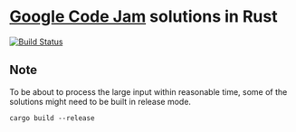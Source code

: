 # [Google Code Jam](http://g.co/codejam) solutions in Rust

[![Build Status](https://travis-ci.org/0x1997/gcj.svg?branch=master)](https://travis-ci.org/0x1997/gcj)

## Note

To be about to process the large input within reasonable time, some of the
solutions might need to be built in release mode.

```shell
cargo build --release
```
